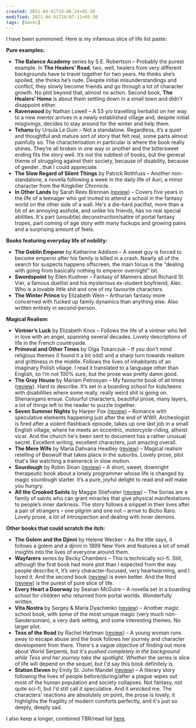 ```yaml
---
created: 2021-04-01T18:06:24+05:30
modified: 2021-04-01T18:07:11+05:30
tags: [books]
---
```


 I have been summoned. Here is my infamous slice of life list paste:  
  
**Pure examples:**  
  
* **The Balance Academy** series by S.E. Robertson – Probably the purest example. In **The Healers’ Road**, two, well, healers from very different backgrounds have to travel together for two years. He thinks she’s spoiled, she thinks he’s rude. Despite initial misunderstandings and conflict, they slowly become friends and go through a lot of character growth. No plot beyond that, almost no action. Second book, **The Healers’ Home** is about them settling down in a small town and didn’t disappoint either.
* **Ravenwood** by Nathan Lowell – A 53 y/o travelling herbalist on her way to a new mentor arrives in a newly established village and, despite initial misgivings, decides to stay around for the winter and help them.  
* **Tehanu** by Ursula Le Guin –  Not a standalone. Regardless, it’s a quiet and thoughtful and mature sort of story that felt real, some parts almost painfully so. The characterisation in particular is where the book really shines. They’re all broken in one way or another and the bittersweet ending fits the story well. It’s not the subtlest of books, but the general theme of struggling against their society, because of disability, because of gender…that I could appreciate.
* **The Slow Regard of Silent Things** by Patrick Rothfuss – Another non-standalone, a novella following a week in the daily life of Auri, a minor character from the Kingkiller Chronicle.  
* **In Other Lands** by Sarah Rees Brennan ([review](https://www.reddit.com/r/Fantasy/comments/dhepsc/paras_proper_reviews_in_other_lands_by_sarah_rees/)) – Covers five years in the life of a teenager who got invited to attend a school in the fantasy world on the other side of a wall. He's a die-hard pacifist, more than a bit of an annoying asshole, and unlike his friends, has no real special abilities. It's part (unsubtle) deconstruction/satire of portal fantasy tropes, part coming of age story with many fuckups and growing pains and a surprising amount of feels. 
  
**Books featuring everyday life of nobility:**  
  
* **The Goblin Emperor** by Katherine Addison – A sweet guy is forced to become emperor after his family is killed in a crash. Nearly all of the search for suspects happens offscreen, the main focus is the “dealing with going from basically nothing to emperor overnight” bit.
* **Swordspoint** by Ellen Kushner – Fantasy of Manners about Richard St. Vier, a famous duellist and his mysterious ex-student boyfriend, Alec. Who is a lovable little shit and one of my favourite characters.
* **The Winter Prince** by Elizabeth Wein – Arthurian fantasy more concerned with fucked up family dynamics than anything else. Also written entirely in second-person.  
  
**Magical Realism:**  
  
* **Vintner’s Luck** by Elizabeth Knox – Follows the life of a vintner who fell in love with an angel, spanning several decades. Lovely descriptions of life in the French countryside.
* **Primeval and Other Times** by Olga Tokarczuk – If you don’t mind religious themes (I found it a bit odd) and a sharp turn towards realism and grittiness in the middle. Follows the lives of inhabitants of an imaginary Polish village. I read it translated to a language other than English, so I’m not 100% sure, but the prose was pretty damn good.
* **The Gray House** by Mariam Petrosyan – My favourite book of all times ([review](https://www.reddit.com/r/Fantasy/comments/7ni6tw/improperlys_proper_reviews_the_gray_house_by/)). Hard to describe. It’s set in a boarding school for kids/teens with disabilities where some really, really weird shit is going on. Shenanigans ensue. Colourful characters, beautiful prose, many layers, a lot of things left to the reader to puzzle together.  
* **Seven Summer Nights** by Harper Fox ([review](https://www.reddit.com/r/Fantasy/comments/bci6w7/paras_proper_reviews_seven_summer_nights_by/)) – Romance with speculative elements happening just after the end of WWII. Archeologist is fired after a violent flashback episode, takes up one last job in a small English village, where he meets an eccentric, motorcycle-riding, atheist vicar. And the church he's been sent to document has a rather unusual secret. Excellent writing, excellent characters, just amazing overall. 
* **The Mere Wife** by Maria Dahvana Headley ([review](https://www.reddit.com/r/Fantasy/comments/aabn3b/paras_proper_reviews_the_mere_wife_by_maria/)) – Magical realism retelling of Beowulf that takes place in the suburbs. Lovely prose, plot that's like watching a trainwreck in slow motion.
* **Sourdough** by Robin Sloan ([review](https://www.reddit.com/r/Fantasy/comments/d8qyh6/paras_proper_reviews_sourdough_by_robin_sloan/)) – A short, sweet, downright therapeutic book about a lonely programmer whose life is changed by magic sourdough starter. It’s a pure, joyful delight to read and *will* make you hungry.  
* **All the Crooked Saints** by Maggie Stiefvater ([review](https://www.reddit.com/r/Fantasy/comments/dofpcq/paras_proper_reviews_all_the_crooked_saints_by/)) – The Sorias are a family of saints who can grant miracles that give physical manifestations to people’s inner darkness. The story follows a snippet in their lives after a pair of strangers – one pilgrim and one not – arrive to Bicho Raro. Lovely prose, a lot of introspection and dealing with inner demons.  
  
**Other books that could scratch the itch:**  
  
* **The Golem and the Djinni** by Helene Wecker – As the title says, it follows a golem and a djinni in 1899 New York and features a lot of small insights into the lives of everyone around them.
* **Wayfarers** series by Becky Chambers – This is technically sci-fi. Still, although the first book had more plot than I expected from the way people describe it, it’s very character-focused, very heartwarming, and I loved it. And the second book ([review](https://www.reddit.com/r/Fantasy/comments/9fv8f7/paras_proper_reviews_a_closed_and_common_orbit_by/)) is even better. And the third ([review](https://www.reddit.com/r/Fantasy/comments/ddc9om/paras_proper_reviews_record_of_a_spaceborn_few_by/)) is the purest of pure slice of life.
* **Every Heart a Doorway** by Seanan McGuire – A novella set in a boarding school for children who returned from portal worlds. Wonderfully written.
* **Vita Nostra** by Sergey & Maria Dyachenko ([review](https://www.reddit.com/r/Fantasy/comments/dg268b/paras_proper_reviews_vita_nostra_by_sergey_maria/)) – Another magic school book, with some of the most unique magic (very much non-Sandersonian), a very dark setting, and some interesting themes. No larger plot.   
* **Tess of the Road** by Rachel Hartman ([review](https://www.reddit.com/r/Fantasy/comments/canyq2/paras_proper_reviews_tess_of_the_road_by_rachel/)) – A young woman runs away to escape abuse and the book follows her journey and character development from there. There's a vague objective of finding out more about World Serpents, but it's *pushed completely in the background while Tess and her journey take the spotlight. Whether* the series is slice of life will depend on the sequel, but I'd say this book definitely is.
* **Station Eleven** by Emily St. John Mandel ([review](https://www.reddit.com/r/Fantasy/comments/dby8sz/paras_proper_reviews_station_eleven_by_emily_st/)) – A literary story following the lives of people before/during/after a plague wipes out most of the human population and society collapses. Not fantasy, not quite sci-fi, but I'd still call it speculative. And it _wrecked_ me. The characters' reactions are absolutely on point, the prose is lovely, it highlights the fragility of modern comforts perfectly, and it's just so deeply, deeply sad.
  
I also keep a longer, combined TBR/read list [here](https://www.goodreads.com/review/list/17550719-wanderer-para?shelf=sff-slice-of-life). 
